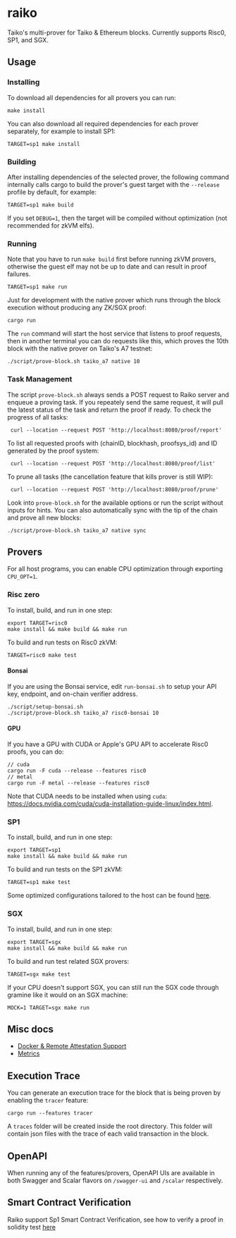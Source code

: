 # raiko

Taiko's multi-prover for Taiko & Ethereum blocks. Currently supports Risc0, SP1, and SGX.

## Usage

### Installing

To download all dependencies for all provers you can run:

```shell
make install
```

You can also download all required dependencies for each prover separately, for example to install SP1:

```shell
TARGET=sp1 make install
```

### Building

After installing dependencies of the selected prover, the following command internally calls cargo to build the prover's guest target with the `--release` profile by default, for example:

```shell
TARGET=sp1 make build
```

If you set `DEBUG=1`, then the target will be compiled without optimization (not recommended for zkVM elfs).

### Running

Note that you have to run `make build` first before running zkVM provers, otherwise the guest elf may not be up to date and can result in proof failures.

```shell
TARGET=sp1 make run
```

Just for development with the native prover which runs through the block execution without producing any ZK/SGX proof:

```shell
cargo run
```

The `run` command will start the host service that listens to proof requests, then in another terminal you can do requests like this, which proves the 10th block with the native prover on Taiko's A7 testnet:

```shell
./script/prove-block.sh taiko_a7 native 10
```

### Task Management
The script `prove-block.sh` always sends a POST request to Raiko server and enqueue a proving task. If you repeately send the same request, it will pull the latest status of the task and return the proof if ready. To check the progress of all tasks:
```shell
 curl --location --request POST 'http://localhost:8080/proof/report'
```
To list all requested proofs with (chainID, blockhash, proofsys_id) and ID generated by the proof system:
```shell
 curl --location --request POST 'http://localhost:8080/proof/list'
```
To prune all tasks (the cancellation feature that kills prover is still WIP):
```shell
 curl --location --request POST 'http://localhost:8080/proof/prune'
```

Look into `prove-block.sh` for the available options or run the script without inputs for hints. You can also automatically sync with the tip of the chain and prove all new blocks:

```shell
./script/prove-block.sh taiko_a7 native sync
```

## Provers

For all host programs, you can enable CPU optimization through exporting `CPU_OPT=1`.

### Risc zero

To install, build, and run in one step:

```shell
export TARGET=risc0
make install && make build && make run
```

To build and run tests on Risc0 zkVM:

```shell
TARGET=risc0 make test
```

#### Bonsai

If you are using the Bonsai service, edit `run-bonsai.sh` to setup your API key, endpoint, and on-chain verifier address.

```shell
./script/setup-bonsai.sh
./script/prove-block.sh taiko_a7 risc0-bonsai 10
```

#### GPU

If you have a GPU with CUDA or Apple's GPU API to accelerate Risc0 proofs, you can do:

```shell
// cuda
cargo run -F cuda --release --features risc0
// metal
cargo run -F metal --release --features risc0
```

Note that CUDA needs to be installed when using `cuda`: https://docs.nvidia.com/cuda/cuda-installation-guide-linux/index.html.

### SP1

To install, build, and run in one step:

```shell
export TARGET=sp1
make install && make build && make run
```

To build and run tests on the SP1 zkVM:

```shell
TARGET=sp1 make test
```

Some optimized configurations tailored to the host can be found [here](README.md).

### SGX

To install, build, and run in one step:

```shell
export TARGET=sgx
make install && make build && make run
```

To build and run test related SGX provers:

```shell
TARGET=sgx make test
```

If your CPU doesn't support SGX, you can still run the SGX code through gramine like it would on an SGX machine:

```shell
MOCK=1 TARGET=sgx make run
```

## Misc docs

- [Docker & Remote Attestation Support](docs/README_Docker_and_RA.md)
- [Metrics](docs/README_Metrics.md)

## Execution Trace

You can generate an execution trace for the block that is being proven by enabling the `tracer` feature:

```shell
cargo run --features tracer
```

A `traces` folder will be created inside the root directory. This folder will contain json files with the trace of each valid transaction in the block.

## OpenAPI

When running any of the features/provers, OpenAPI UIs are available in both Swagger and Scalar flavors on `/swagger-ui` and `/scalar` respectively.

## Smart Contract Verification
Raiko support Sp1 Smart Contract Verification, see how to verify a proof in solidity test [here](/provers/sp1/contracts/README.md)

